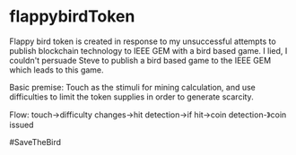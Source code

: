 # flappybirdToken

Flappy bird token is created in response to my unsuccessful attempts to publish blockchain technology to IEEE GEM with a bird based game. I lied, I couldn't persuade Steve to publish a bird based game to the IEEE GEM which leads to this game.

Basic premise:
Touch as the stimuli for mining calculation, and use difficulties to limit the token supplies in order to generate scarcity.

Flow:
touch->difficulty changes->hit detection->if hit->coin detection-》coin issued

#SaveTheBird
